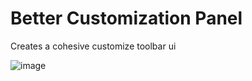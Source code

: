 # Better Customization Panel

Creates a cohesive customize toolbar ui

![image](https://github.com/user-attachments/assets/082f0bf6-007f-476b-b402-40fdcec4dbc5)
